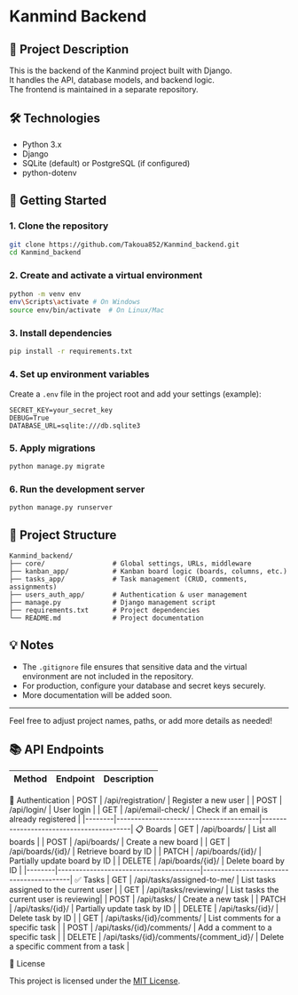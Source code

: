 # Kanmind Backend

## 📌 Project Description
This is the backend of the Kanmind project built with Django.  
It handles the API, database models, and backend logic.  
The frontend is maintained in a separate repository.

## 🛠 Technologies
- Python 3.x
- Django
- SQLite (default) or PostgreSQL (if configured)
- python-dotenv

## 🚀 Getting Started

### 1. Clone the repository
```bash
git clone https://github.com/Takoua852/Kanmind_backend.git
cd Kanmind_backend
```

### 2. Create and activate a virtual environment
```bash
python -m venv env
env\Scripts\activate # On Windows
source env/bin/activate  # On Linux/Mac
```

### 3. Install dependencies
```bash
pip install -r requirements.txt
```

### 4. Set up environment variables
Create a `.env` file in the project root and add your settings (example):
```
SECRET_KEY=your_secret_key
DEBUG=True
DATABASE_URL=sqlite:///db.sqlite3
```

### 5. Apply migrations
```bash
python manage.py migrate
```

### 6. Run the development server
```bash
python manage.py runserver
```

<!-- ## 🧪 Running Tests
```bash
python manage.py test
``` -->

## 📂 Project Structure
```
Kanmind_backend/
├── core/                 # Global settings, URLs, middleware
├── kanban_app/           # Kanban board logic (boards, columns, etc.)
├── tasks_app/            # Task management (CRUD, comments, assignments)
├── users_auth_app/       # Authentication & user management
├── manage.py             # Django management script
├── requirements.txt      # Project dependencies
└── README.md             # Project documentation
```

## 💡 Notes
- The `.gitignore` file ensures that sensitive data and the virtual environment are not included in the repository.
- For production, configure your database and secret keys securely.
- More documentation will be added soon.

---

Feel free to adjust project names, paths, or add more details as needed!


## 📚 API Endpoints

| Method | Endpoint                               | Description                             |
|--------|----------------------------------------|-----------------------------------------|
🔑 Authentication
| POST   | /api/registration/                     | Register a new user                     |
| POST   | /api/login/                            | User login                              |
| GET    | /api/email-check/                      | Check if an email is already registered |
|--------|----------------------------------------|-----------------------------------------|
📋 Boards
| GET    | /api/boards/                           | List all boards                         |
| POST   | /api/boards/                           | Create a new board                      |
| GET    | /api/boards/{id}/                      | Retrieve board by ID                    |
| PATCH  | /api/boards/{id}/                      | Partially update board by ID            |
| DELETE | /api/boards/{id}/                      | Delete board by ID                      |
|--------|----------------------------------------|-----------------------------------------|
✅ Tasks
| GET    | /api/tasks/assigned-to-me/             | List tasks assigned to the current user |
| GET    | /api/tasks/reviewing/                  | List tasks the current user is reviewing|
| POST   | /api/tasks/                            | Create a new task                       |
| PATCH  | /api/tasks/{id}/                       | Partially update task by ID             |
| DELETE | /api/tasks/{id}/                       | Delete task by ID                       |
| GET    | /api/tasks/{id}/comments/              | List comments for a specific task       |
| POST   | /api/tasks/{id}/comments/              | Add a comment to a specific task        |
| DELETE | /api/tasks/{id}/comments/{comment_id}/ | Delete a specific comment from a task   |

📜 License

This project is licensed under the [MIT License](LICENSE).